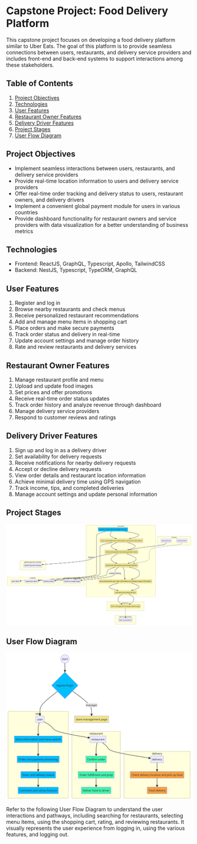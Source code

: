 # Capstone Project: Food Delivery Platform

This capstone project focuses on developing a food delivery platform similar to Uber Eats. The goal of this platform is to provide seamless connections between users, restaurants, and delivery service providers and includes front-end and back-end systems to support interactions among these stakeholders.

## Table of Contents
1. [Project Objectives](#project-objectives)
2. [Technologies](#technologies)
3. [User Features](#user-features)
4. [Restaurant Owner Features](#restaurant-owner-features)
5. [Delivery Driver Features](#delivery-driver-features)
6. [Project Stages](#project-stages)
7. [User Flow Diagram](#user-flow-diagram)

<a name="project-objectives"></a>
## Project Objectives
- Implement seamless interactions between users, restaurants, and delivery service providers
- Provide real-time location information to users and delivery service providers
- Offer real-time order tracking and delivery status to users, restaurant owners, and delivery drivers
- Implement a convenient global payment module for users in various countries
- Provide dashboard functionality for restaurant owners and service providers with data visualization for a better understanding of business metrics

<a name="technologies"></a>
## Technologies
- Frontend: ReactJS, GraphQL, Typescript, Apollo, TailwindCSS
- Backend: NestJS, Typescript, TypeORM, GraphQL

<a name="user-features"></a>
## User Features
1. Register and log in
2. Browse nearby restaurants and check menus
3. Receive personalized restaurant recommendations
4. Add and manage menu items in shopping cart
5. Place orders and make secure payments
6. Track order status and delivery in real-time
7. Update account settings and manage order history
8. Rate and review restaurants and delivery services

<a name="restaurant-owner-features"></a>
## Restaurant Owner Features
1. Manage restaurant profile and menu
2. Upload and update food images
3. Set prices and offer promotions
4. Receive real-time order status updates
5. Track order history and analyze revenue through dashboard
6. Manage delivery service providers
7. Respond to customer reviews and ratings

<a name="delivery-driver-features"></a>
## Delivery Driver Features
1. Sign up and log in as a delivery driver
2. Set availability for delivery requests
3. Receive notifications for nearby delivery requests
4. Accept or decline delivery requests
5. View order details and restaurant location information
6. Achieve minimal delivery time using GPS navigation
7. Track income, tips, and completed deliveries
8. Manage account settings and update personal information

<a name="project-stages"></a>
## Project Stages

![Project Stages](https://github.com/hoiwonkim/Capstone-Project/blob/main/Project%20Flowchart.png)

<a name="user-flow-diagram"></a>
## User Flow Diagram

![User Flow Diagram](https://github.com/hoiwonkim/Capstone-Project/blob/main/User%20Flow%20Diagram.png)

Refer to the following User Flow Diagram to understand the user interactions and pathways, including searching for restaurants, selecting menu items, using the shopping cart, rating, and reviewing restaurants. It visually represents the user experience from logging in, using the various features, and logging out.

